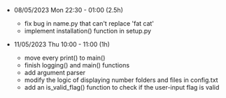 - 08/05/2023 Mon 22:30 - 01:00 (2.5h)
  - fix bug in name.py that can't replace 'fat cat'
  - implement installation() function in setup.py

- 11/05/2023 Thu 10:00 - 11:00 (1h)
  - move every print() to main()
  - finish logging() and main() functions
  - add argument parser
  - modify the logic of displaying number folders and files in config.txt
  - add an is_valid_flag() function to check if the user-input flag is valid